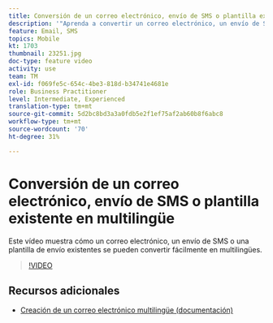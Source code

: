 ```yaml
---
title: Conversión de un correo electrónico, envío de SMS o plantilla existente en multilingüe
description: '"Aprenda a convertir un correo electrónico, un envío de SMS o una plantilla de envío existente a multilingüe."'
feature: Email, SMS
topics: Mobile
kt: 1703
thumbnail: 23251.jpg
doc-type: feature video
activity: use
team: TM
exl-id: f069fe5c-654c-4be3-818d-b34741e4681e
role: Business Practitioner
level: Intermediate, Experienced
translation-type: tm+mt
source-git-commit: 5d2bc8bd3a3a0fdb5e2f1ef75af2ab60b8f6abc8
workflow-type: tm+mt
source-wordcount: '70'
ht-degree: 31%

---
```


# Conversión de un correo electrónico, envío de SMS o plantilla existente en multilingüe

Este vídeo muestra cómo un correo electrónico, un envío de SMS o una plantilla de envío existentes se pueden convertir fácilmente en multilingües.

>[!VIDEO](https://video.tv.adobe.com/v/23251?quality=12)

## Recursos adicionales

* [Creación de un correo electrónico multilingüe (documentación)](https://helpx.adobe.com/campaign/standard/channels/using/creating-a-multilingual-email.html)
